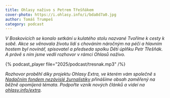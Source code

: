 ```yaml
---
title: Ohlasy naživo s Petrem Třešňákem
cover-photo: https://i.ohlasy.info/i/bda8d7a0.jpg
author: Tomáš Trumpeš
category: podcast
---
```


*V Boskovicích se konalo setkání u kulatého stolu nazvané Tvoříme k cesty k sobě. Akce se věnovala životu lidí s chováním náročným na péči a hlavním hostem byl novinář, spisovatel a předseda spolku Děti úplňku Petr Třešňák. A právě s ním jsme vedli rozhovor v rámci Ohlasů naživo.*

{% podcast_player file="2025/podcast/tresnak.mp3" /%}

*Rozhovor proběhl díky projektu Ohlasy Extra, ve kterém vám společně s [Nadačním fondem nezávislé žurnalistiky](https://www.nfnz.cz/) přinášíme obsah zaměřený na běžně opomíjená témata. Podpořte vznik nových článků a videí na [ohlasy.info/extra](http://ohlasy.info/extra).*